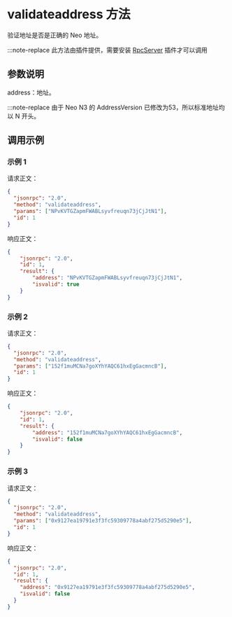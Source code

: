 # validateaddress 方法

验证地址是否是正确的 Neo 地址。

:::note-replace
 此方法由插件提供，需要安装 [RpcServer](https://github.com/neo-project/neo-modules/releases) 插件才可以调用

## 参数说明

address：地址。

:::note-replace
 由于 Neo N3 的 AddressVersion 已修改为53，所以标准地址均以 N 开头。

## 调用示例

### 示例 1

请求正文：

```json
{
  "jsonrpc": "2.0",
  "method": "validateaddress",
  "params": ["NPvKVTGZapmFWABLsyvfreuqn73jCjJtN1"],
  "id": 1
}
```

响应正文：

```json
{
    "jsonrpc": "2.0",
    "id": 1,
    "result": {
        "address": "NPvKVTGZapmFWABLsyvfreuqn73jCjJtN1",
        "isvalid": true
    }
}
```

### 示例 2

请求正文：

```json
{
  "jsonrpc": "2.0",
  "method": "validateaddress",
  "params": ["152f1muMCNa7goXYhYAQC61hxEgGacmncB"],
  "id": 1
}
```

响应正文：

```json
{
    "jsonrpc": "2.0",
    "id": 1,
    "result": {
        "address": "152f1muMCNa7goXYhYAQC61hxEgGacmncB",
        "isvalid": false
    }
}
```

### 示例 3

请求正文：

```json
{
  "jsonrpc": "2.0",
  "method": "validateaddress",
  "params": ["0x9127ea19791e3f3fc59309778a4abf275d5290e5"],
  "id": 1
}
```

响应正文：

```json
{
  "jsonrpc": "2.0",
  "id": 1,
  "result": {
    "address": "0x9127ea19791e3f3fc59309778a4abf275d5290e5",
    "isvalid": false
  }
}
```



